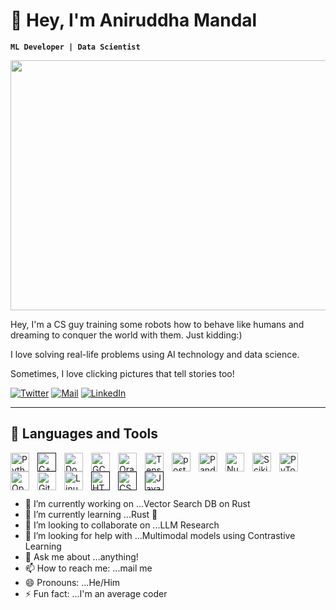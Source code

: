 # 🙋 Hey, I'm Aniruddha Mandal

**`ML Developer | Data Scientist`**

<p align="center">
    <img width="600" height="400" src="cover1.gif">
</p>

Hey, I'm a CS guy training some robots how to behave like humans and dreaming to conquer the world with them. Just kidding:)

I love solving real-life problems using AI technology and data science.

Sometimes, I love clicking pictures that tell stories too!


<p align="left">
  <a href="https://twitter.com/Ani_leo123">
    <img alt="Twitter" title="Follow me on Twitter" src="https://custom-icon-badges.demolab.com/badge/-Twitter-blue?style=for-the-badge&logo=twitter&logoColor=white"/></a> 
  <a href="mailto:aniruddha1.2.3.3.2.1@gmail.com">
    <img alt="Mail" title="Mail me!" src="https://custom-icon-badges.demolab.com/badge/Mail-orange?style=for-the-badge&logo=mail&logoColor=black"/></a>
  <a href="https://www.linkedin.com/in/aniruddha-mandal-b81490188/">
    <img alt="LinkedIn" title="Connect with me on LinkedIn" src="https://custom-icon-badges.demolab.com/badge/LinkedIn-0077B5?style=for-the-badge&logo=linkedin&logoColor=white"/>
  </a>
</p>

---

## 🧰 Languages and Tools
<a href="https://www.python.org/">
<img align="left" alt="Python" width="30px" style="padding-right:10px;" src="https://cdn.jsdelivr.net/gh/devicons/devicon/icons/python/python-plain.svg" href="https://www.python.org" />
</a>
<a href="">
<img align="left" alt="C++" width="30px" style="padding-right:10px;" src="https://cdn.jsdelivr.net/gh/devicons/devicon/icons/cplusplus/cplusplus-line.svg" />
</a>
<a href="https://www.docker.com/">
<img align="left" alt="Docker" width="30px" style="padding-right:10px;" src="https://cdn.jsdelivr.net/gh/devicons/devicon/icons/docker/docker-original.svg" />
</a>
<a href="https://cloud.google.com/">
<img align="left" alt="GCP" width="30px" style="padding-right:10px;" src="https://cdn.jsdelivr.net/gh/devicons/devicon/icons/googlecloud/googlecloud-original.svg" />
</a>
<a href="https://www.oracle.com/database/">
<img align="left" alt="Oracle Database" width="30px" style="padding-right:10px;" src="https://cdn.jsdelivr.net/gh/devicons/devicon/icons/oracle/oracle-original.svg" />
</a>
<a href="https://www.tensorflow.org/">
<img align="left" alt="TensorFlow" width="30px" style="padding-right:10px;" src="https://cdn.jsdelivr.net/gh/devicons/devicon/icons/tensorflow/tensorflow-original.svg" />
</a>
<a href="https://www.postgresql.org/">
<img align="left" alt="postgresql" width="30px" style="padding-right:10px;" src="https://cdn.jsdelivr.net/gh/devicons/devicon/icons/postgresql/postgresql-original.svg" />
</a>
<a href="https://pandas.pydata.org/">
<img align="left" alt="Pandas" width="30px" style="padding-right:10px;" src="https://cdn.jsdelivr.net/gh/devicons/devicon/icons/pandas/pandas-original.svg" />
</a>
<a href="https://numpy.org/">
<img align="left" alt="Numpy" width="30px" style="padding-right:10px;" src="https://cdn.jsdelivr.net/gh/devicons/devicon/icons/numpy/numpy-original.svg" />
</a>
<a href="https://scikit-learn.org/">
<img align="left" alt="Scikit-Learn" width="30px" style="padding-right:10px;" src="https://upload.wikimedia.org/wikipedia/commons/0/05/Scikit_learn_logo_small.svg" />
</a>
<a href="https://pytorch.org/">
<img align="left" alt="PyTorch" width="30px" style="padding-right:10px;" src="https://cdn.jsdelivr.net/gh/devicons/devicon/icons/pytorch/pytorch-original.svg" />
</a>
<a href="https://opencv.org/">
<img align="left" alt="OpenCV" width="30px" style="padding-right:10px;" src="https://cdn.jsdelivr.net/gh/devicons/devicon/icons/opencv/opencv-original.svg" />
</a>
<a href="https://git-scm.com/">
<img align="left" alt="Git" width="30px" style="padding-right:10px;" src="https://cdn.jsdelivr.net/gh/devicons/devicon/icons/git/git-original.svg" />
</a>
<a href="https://www.linux.org/">
<img align="left" alt="Linux" width="30px" style="padding-right:10px;" src="https://cdn.jsdelivr.net/gh/devicons/devicon/icons/linux/linux-original.svg" />
</a>
<a href="">
<img align="left" alt="HTML" width="30px" style="padding-right:10px;" src="https://cdn.jsdelivr.net/gh/devicons/devicon/icons/html5/html5-plain.svg" />
</a>
<a href="">
<img align="left" alt="CSS" width="30px" style="padding-right:10px;" src="https://cdn.jsdelivr.net/gh/devicons/devicon/icons/css3/css3-plain.svg" />
</a>
<a href="">
<img align="left" alt="JavaScript" width="30px" style="padding-right:10px;padding-up:10px" src="https://cdn.jsdelivr.net/gh/devicons/devicon/icons/javascript/javascript-plain.svg" />
</a>
<br />
<br />

#



- 🔭 I’m currently working on ...Vector Search DB on Rust
- 🌱 I’m currently learning ...Rust 🦀
- 👯 I’m looking to collaborate on ...LLM Research
- 🤔 I’m looking for help with ...Multimodal models using Contrastive Learning
- 💬 Ask me about ...anything!
- 📫 How to reach me: ...mail me
- 😄 Pronouns: ...He/Him
- ⚡ Fun fact: ...I'm an average coder

